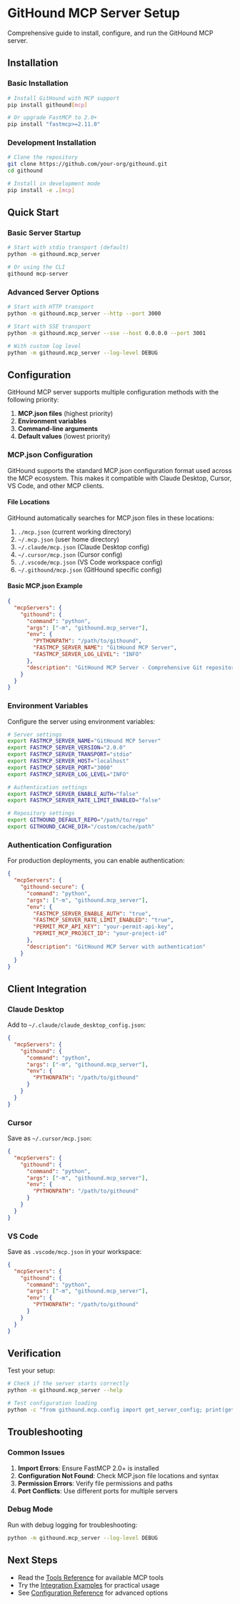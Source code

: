 # GitHound MCP Server Setup

Comprehensive guide to install, configure, and run the GitHound MCP server.

## Installation

### Basic Installation

```bash
# Install GitHound with MCP support
pip install githound[mcp]

# Or upgrade FastMCP to 2.0+
pip install "fastmcp>=2.11.0"
```

### Development Installation

```bash
# Clone the repository
git clone https://github.com/your-org/githound.git
cd githound

# Install in development mode
pip install -e .[mcp]
```

## Quick Start

### Basic Server Startup

```bash
# Start with stdio transport (default)
python -m githound.mcp_server

# Or using the CLI
githound mcp-server
```

### Advanced Server Options

```bash
# Start with HTTP transport
python -m githound.mcp_server --http --port 3000

# Start with SSE transport
python -m githound.mcp_server --sse --host 0.0.0.0 --port 3001

# With custom log level
python -m githound.mcp_server --log-level DEBUG
```

## Configuration

GitHound MCP server supports multiple configuration methods with the following priority:

1. **MCP.json files** (highest priority)
2. **Environment variables**
3. **Command-line arguments**
4. **Default values** (lowest priority)

### MCP.json Configuration

GitHound supports the standard MCP.json configuration format used across the MCP ecosystem. This makes it compatible with Claude Desktop, Cursor, VS Code, and other MCP clients.

#### File Locations

GitHound automatically searches for MCP.json files in these locations:

1. `./mcp.json` (current working directory)
2. `~/.mcp.json` (user home directory)
3. `~/.claude/mcp.json` (Claude Desktop config)
4. `~/.cursor/mcp.json` (Cursor config)
5. `./.vscode/mcp.json` (VS Code workspace config)
6. `~/.githound/mcp.json` (GitHound specific config)

#### Basic MCP.json Example

```json
{
  "mcpServers": {
    "githound": {
      "command": "python",
      "args": ["-m", "githound.mcp_server"],
      "env": {
        "PYTHONPATH": "/path/to/githound",
        "FASTMCP_SERVER_NAME": "GitHound MCP Server",
        "FASTMCP_SERVER_LOG_LEVEL": "INFO"
      },
      "description": "GitHound MCP Server - Comprehensive Git repository analysis"
    }
  }
}
```

### Environment Variables

Configure the server using environment variables:

```bash
# Server settings
export FASTMCP_SERVER_NAME="GitHound MCP Server"
export FASTMCP_SERVER_VERSION="2.0.0"
export FASTMCP_SERVER_TRANSPORT="stdio"
export FASTMCP_SERVER_HOST="localhost"
export FASTMCP_SERVER_PORT="3000"
export FASTMCP_SERVER_LOG_LEVEL="INFO"

# Authentication settings
export FASTMCP_SERVER_ENABLE_AUTH="false"
export FASTMCP_SERVER_RATE_LIMIT_ENABLED="false"

# Repository settings
export GITHOUND_DEFAULT_REPO="/path/to/repo"
export GITHOUND_CACHE_DIR="/custom/cache/path"
```

### Authentication Configuration

For production deployments, you can enable authentication:

```json
{
  "mcpServers": {
    "githound-secure": {
      "command": "python",
      "args": ["-m", "githound.mcp_server"],
      "env": {
        "FASTMCP_SERVER_ENABLE_AUTH": "true",
        "FASTMCP_SERVER_RATE_LIMIT_ENABLED": "true",
        "PERMIT_MCP_API_KEY": "your-permit-api-key",
        "PERMIT_MCP_PROJECT_ID": "your-project-id"
      },
      "description": "GitHound MCP Server with authentication"
    }
  }
}
```

## Client Integration

### Claude Desktop

Add to `~/.claude/claude_desktop_config.json`:

```json
{
  "mcpServers": {
    "githound": {
      "command": "python",
      "args": ["-m", "githound.mcp_server"],
      "env": {
        "PYTHONPATH": "/path/to/githound"
      }
    }
  }
}
```

### Cursor

Save as `~/.cursor/mcp.json`:

```json
{
  "mcpServers": {
    "githound": {
      "command": "python",
      "args": ["-m", "githound.mcp_server"],
      "env": {
        "PYTHONPATH": "/path/to/githound"
      }
    }
  }
}
```

### VS Code

Save as `.vscode/mcp.json` in your workspace:

```json
{
  "mcpServers": {
    "githound": {
      "command": "python",
      "args": ["-m", "githound.mcp_server"],
      "env": {
        "PYTHONPATH": "/path/to/githound"
      }
    }
  }
}
```

## Verification

Test your setup:

```bash
# Check if the server starts correctly
python -m githound.mcp_server --help

# Test configuration loading
python -c "from githound.mcp.config import get_server_config; print(get_server_config())"
```

## Troubleshooting

### Common Issues

1. **Import Errors**: Ensure FastMCP 2.0+ is installed
2. **Configuration Not Found**: Check MCP.json file locations and syntax
3. **Permission Errors**: Verify file permissions and paths
4. **Port Conflicts**: Use different ports for multiple servers

### Debug Mode

Run with debug logging for troubleshooting:

```bash
python -m githound.mcp_server --log-level DEBUG
```

## Next Steps

- Read the [Tools Reference](tools-reference.md) for available MCP tools
- Try the [Integration Examples](integration-examples.md) for practical usage
- See [Configuration Reference](configuration.md) for advanced options
